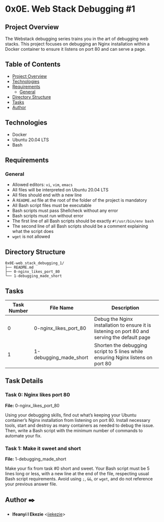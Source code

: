 # 0x0E. Web Stack Debugging #1

## Project Overview
The Webstack debugging series trains you in the art of debugging web stacks. This project focuses on debugging an Nginx installation within a Docker container to ensure it listens on port 80 and can serve a page.

## Table of Contents
- [Project Overview](#project-overview)
- [Technologies](#technologies)
- [Requirements](#requirements)
  - [General](#general)
- [Directory Structure](#directory-structure)
- [Tasks](#tasks)
- [Author](#author)


## Technologies
- Docker
- Ubuntu 20.04 LTS
- Bash

## Requirements

### General
- Allowed editors: `vi`, `vim`, `emacs`
- All files will be interpreted on Ubuntu 20.04 LTS
- All files should end with a new line
- A `README.md` file at the root of the folder of the project is mandatory
- All Bash script files must be executable
- Bash scripts must pass Shellcheck without any error
- Bash scripts must run without error
- The first line of all Bash scripts should be exactly `#!/usr/bin/env bash`
- The second line of all Bash scripts should be a comment explaining what the script does
- `wget` is not allowed

## Directory Structure
```
0x0E-web_stack_debugging_1/
├── README.md
├── 0-nginx_likes_port_80
└── 1-debugging_made_short
```

## Tasks

| Task Number | File Name              | Description                                                                                   |
|-------------|------------------------|-----------------------------------------------------------------------------------------------|
| 0           | 0-nginx_likes_port_80  | Debug the Nginx installation to ensure it is listening on port 80 and serving the default page |
| 1           | 1-debugging_made_short | Shorten the debugging script to 5 lines while ensuring Nginx listens on port 80                |

## Task Details

### Task 0: Nginx likes port 80
**File:** 0-nginx_likes_port_80

Using your debugging skills, find out what’s keeping your Ubuntu container’s Nginx installation from listening on port 80. Install necessary tools, start and destroy as many containers as needed to debug the issue. Then, write a Bash script with the minimum number of commands to automate your fix.

### Task 1: Make it sweet and short
**File:** 1-debugging_made_short

Make your fix from task #0 short and sweet. Your Bash script must be 5 lines long or less, with a new line at the end of the file, respecting usual Bash script requirements. Avoid using `;`, `&&`, or `wget`, and do not reference your previous answer file.

## Author :black_nib:
* **Ifeanyi I Ekezie** <[iiekezie](https://github.com/iiekezie)>
